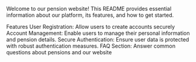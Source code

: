 Welcome to our pension website! This README provides essential information about our platform, its features, and how to get started.

Features
User Registration: Allow users to create accounts securely
Account Management: Enable users to manage their personal information and pension details.
Secure Authentication: Ensure user data is protected with robust authentication measures.
FAQ Section: Answer common questions about pensions and our website
